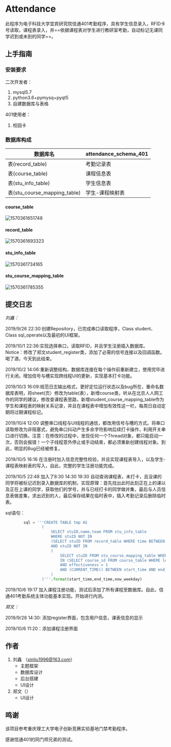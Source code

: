 # **Attendance**

此程序为电子科技大学宜宾研究院信通401考勤程序，具有学生信息录入，RFID卡号读取，课程表录入，并==依据课程表对学生进行教研室考勤，自动标记无课同学迟到或未到的同学==。

## 上手指南

### 安装要求

二次开发者：

1. mysql5.7
2. python3.6+pymysq+pyqt5
3. 自建数据库与表格

401使用者：

1. 校园卡

### 数据库构成

| 数据库名                     | attendance_schema_401 |
| ---------------------------- | --------------------- |
| 表(record_table)             | 考勤记录表            |
| 表(course_table)             | 课程信息表            |
| 表(stu_info_table)           | 学生信息表            |
| 表(stu_course_mapping_table) | 学生-课程映射表       |

#### course_table

![1570361651748](C:\Users\liuxin\AppData\Roaming\Typora\typora-user-images\1570361651748.png)

#### record_table

![1570361693323](C:\Users\liuxin\AppData\Roaming\Typora\typora-user-images\1570361693323.png)

####  stu_info_table

![1570361734165](C:\Users\liuxin\AppData\Roaming\Typora\typora-user-images\1570361734165.png)

#### stu_course_mapping_table

![1570361785355](C:\Users\liuxin\AppData\Roaming\Typora\typora-user-images\1570361785355.png)



## 提交日志

*刘鑫：*

2019/9/26 22:30:创建Repository，已完成串口读取程序，Class student、Class sql_operate以及最初的UI框架。

2019/10/1 22:36:实现选择串口，读取RFID，并且学生注册插入数据库。Notice：修改了郑文student_register类，添加了必需的信号连接以及回调函数。喝了酒，今天到此结束。

2019/10/2 14:06:重新调整结构，数据库连接在每个操作前重新建立，使用完毕进行关闭。增加信号与槽实现跨线程UI的更新，实现基本打卡功能。

2019/10/3 16:09:规范日志输出格式，更好定位运行状态以及bug所在，重命名数据库表明，将sheet(页）修改为table(表），新增course类，听从在北京人人网工作的同学的建议，修改查课程表思路，新增student_course_mapping_table作为学生和课程表的映射关系记录，并且在课程表中增加有效性这一栏，每周日自动定期将过期课程标记。

2019/10/4 12:00 调整串口线程与UI线程的通信，都改用信号与槽的方式。将串口读取修改为非阻塞式，避免串口抖动产生多余字符影响后续打卡操作，利用开关串口进行切换。注意：在修改的过程中，发现任何一个Thread对象，都只能启动一次，否则会报错！一个子线程意外停止或手动结束，都必须重新创建线程对象。到此，明显的Bug已经被修复。

2019/10/5 16:16 在注册时加入信息完整性校验，并且实现课程表导入，以及学生-课程表映射表的写入，自此，完整的学生注册功能完成。

2019/10/5 22:48 加入了8:30 14:30 19:30 自动查询课程表，未打卡，且没课的同学将被标记迟到录入数据库的机制，实现原理：首先找出此时此刻正在上的课以及正在上课的同学，获取他们的学号，并与已经打卡的同学做并集，最后与人员信息表做差集，求出迟到的人，最后保存结果在临时表中，插入考勤记录后删除临时表。

sql语句：

```python
        sql = '''CREATE TABLE tmp AS  
                (
                    SELECT stuID,name,team FROM stu_info_table
                    WHERE stuID NOT IN
                    (SELECT stuID FROM record_table WHERE time BETWEEN "{0}" AND "{1}") 
                    AND stuID NOT IN
                    (
                        SELECT stuID FROM stu_course_mapping_table WHERE course_id  
                        IN (SELECT course_id FROM course_table WHERE lesson_weekday ='{2}'  
                        AND effectiveness = 1 
                        AND (CURRENT_TIME() BETWEEN start_time AND end_time))
                    )
                )'''.format(start_time,end_time,now_weekday)
```

2019/10/6 19:17 加入课程注册功能，测试后添加了所有课程至数据库。自此，信通401考勤系统主体功能基本实现。开始进行内测。





*郑文：*

2019/9/28 14:30: 添加register界面，包含用户信息，课表信息的显示

2019/10/6 11:20：添加课程注册界面

## 作者

1. 刘鑫 （xinliu1996@163.com）
   - 主题框架
   - 数据库设计
   - 后台搭建
   - UI设计
2. 郑文（）
   - UI设计





## 鸣谢

该项目参考重庆理工大学电子创新竞赛实验基地门禁考勤程序。

感谢信通401的同门师兄弟的测试。

